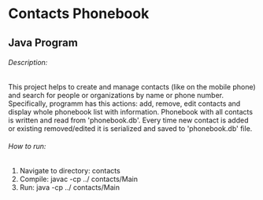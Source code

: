 # Contacts Phonebook 
## Java Program

###### Description:
This project helps to create and manage contacts (like on the mobile phone) and search for people or organizations by name or phone number.
Specifically, programm has this actions: add, remove, edit contacts and display whole phonebook list with information.
Phonebook with all contacts is written and read from 'phonebook.db'. Every time new contact is added or existing removed/edited it is serialized and saved to 'phonebook.db' file.

###### How to run:
1. Navigate to directory: contacts
2. Compile: javac -cp ../ contacts/Main
3. Run: java -cp ../ contacts/Main

